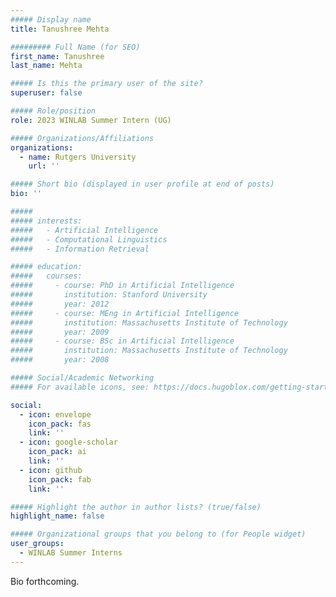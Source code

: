 ```yaml
---
##### Display name
title: Tanushree Mehta

######### Full Name (for SEO)
first_name: Tanushree
last_name: Mehta

##### Is this the primary user of the site?
superuser: false

##### Role/position
role: 2023 WINLAB Summer Intern (UG)

##### Organizations/Affiliations
organizations:
  - name: Rutgers University
    url: ''

##### Short bio (displayed in user profile at end of posts)
bio: ''

#####
##### interests:
#####   - Artificial Intelligence
#####   - Computational Linguistics
#####   - Information Retrieval

##### education:
#####   courses:
#####     - course: PhD in Artificial Intelligence
#####       institution: Stanford University
#####       year: 2012
#####     - course: MEng in Artificial Intelligence
#####       institution: Massachusetts Institute of Technology
#####       year: 2009
#####     - course: BSc in Artificial Intelligence
#####       institution: Massachusetts Institute of Technology
#####       year: 2008

##### Social/Academic Networking
##### For available icons, see: https://docs.hugoblox.com/getting-started/page-builder/#icons

social:
  - icon: envelope
    icon_pack: fas
    link: ''
  - icon: google-scholar
    icon_pack: ai
    link: ''
  - icon: github
    icon_pack: fab
    link: ''

##### Highlight the author in author lists? (true/false)
highlight_name: false

##### Organizational groups that you belong to (for People widget)
user_groups:
  - WINLAB Summer Interns
---
```


Bio forthcoming.